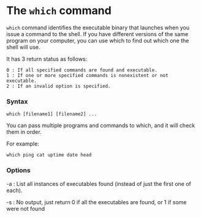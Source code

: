 # The `which` command

`which` command identifies the executable binary that launches when you issue a command to the shell. 
If you have different versions of the same program on your computer, you can use which to find out which one the shell will use.

It has 3 return status as follows:

    0 : If all specified commands are found and executable.
    1 : If one or more specified commands is nonexistent or not executable.
    2 : If an invalid option is specified.

### Syntax

```
which [filename1] [filename2] ...
```

You can pass multiple programs and commands to which, and it will check them in order. 

For example:

```which ping cat uptime date head```

### Options

-a : List all instances of executables found (instead of just the first
one of each).

-s : No output, just return 0 if all the executables are found, or 1
if some were not found